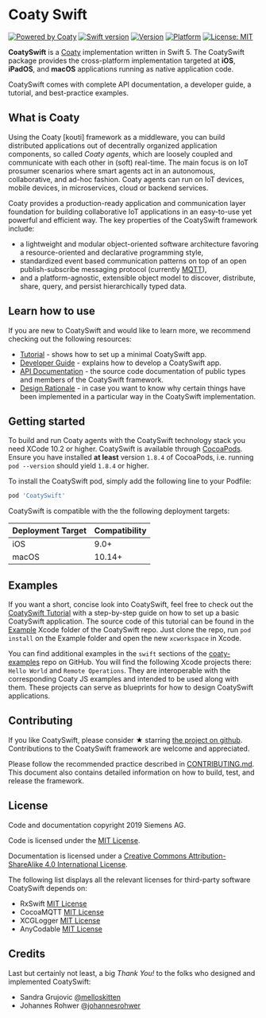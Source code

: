 # Coaty Swift

[![Powered by Coaty](https://img.shields.io/badge/Powered%20by-Coaty-FF8C00.svg)](https://coaty.io)
[![Swift version](https://img.shields.io/badge/swift-5-FF4029.svg)](https://developer.apple.com/swift/)
[![Version](https://img.shields.io/cocoapods/v/CoatySwift.svg?style=flat)](https://cocoapods.org/pods/CoatySwift)
[![Platform](https://img.shields.io/cocoapods/p/CoatySwift.svg?style=flat)](https://cocoapods.org/pods/CoatySwift)
[![License: MIT](https://img.shields.io/badge/License-MIT-blue.svg)](https://opensource.org/licenses/MIT)

__CoatySwift__ is a [Coaty](https://coaty.io/) implementation written in Swift 5.
The CoatySwift package provides the cross-platform implementation targeted at
__iOS__, __iPadOS__, and __macOS__ applications running as native application
code.

CoatySwift comes with complete API documentation, a developer guide, a tutorial,
and best-practice examples.

## What is Coaty

Using the Coaty [koʊti] framework as a middleware, you can build distributed
applications out of decentrally organized application components, so called
*Coaty agents*, which are loosely coupled and communicate with each other in
(soft) real-time. The main focus is on IoT prosumer scenarios where smart agents
act in an autonomous, collaborative, and ad-hoc fashion. Coaty agents can run on
IoT devices, mobile devices, in microservices, cloud or backend services.

Coaty provides a production-ready application and communication layer foundation
for building collaborative IoT applications in an easy-to-use yet powerful and
efficient way. The key properties of the CoatySwift framework include:

* a lightweight and modular object-oriented software architecture favoring a
  resource-oriented and declarative programming style,
* standardized event based communication patterns on top of an open
  publish-subscribe messaging protocol (currently [MQTT](https://mqtt.org)),
* and a platform-agnostic, extensible object model to discover, distribute,
  share, query, and persist hierarchically typed data.

## Learn how to use

If you are new to CoatySwift and would like to learn more, we recommend checking
out the following resources:

* [Tutorial](https://coatyio.github.io/coaty-swift/tutorial/index.html) - shows
  how to set up a minimal CoatySwift app.
* [Developer Guide](https://coatyio.github.io/coaty-swift/man/developer-guide/) - explains
  how to develop a CoatySwift app.
* [API Documentation](https://coatyio.github.io/coaty-swift/swiftdoc/index.html) - the
  source code documentation of public types and members of the CoatySwift framework.
* [Design Rationale](https://coatyio.github.io/coaty-swift/man/design-rationale/) - in case
  you want to know why certain things have been implemented in a particular way
  in the CoatySwift implementation.

## Getting started

To build and run Coaty agents with the CoatySwift technology stack you need
XCode 10.2 or higher. CoatySwift is available through
[CocoaPods](https://cocoapods.org). Ensure you have installed **at least**
version `1.8.4` of CocoaPods, i.e. running `pod --version` should yield `1.8.4`
or higher.

To install the CoatySwift pod, simply add the following line to your Podfile:

```ruby
pod 'CoatySwift'
```

CoatySwift is compatible with the the following deployment targets:

| Deployment Target     | Compatibility     |
|-------------------    |---------------    |
| iOS                   | 9.0+              |
| macOS                 | 10.14+            |

## Examples

If you want a short, concise look into CoatySwift, feel free to check out the
[CoatySwift Tutorial](https://coatyio.github.io/coaty-swift/tutorial/index.html)
with a step-by-step guide on how to set up a basic CoatySwift application. The
source code of this tutorial can be found in the
[Example](https://github.com/coatyio/coaty-swift/tree/master/Example) Xcode
folder of the CoatySwift repo. Just clone the repo, run `pod install` on the
Example folder and open the new `xcworkspace` in Xcode.

You can find additional examples in the `swift` sections of the
[coaty-examples](https://github.com/coatyio/coaty-examples) repo on GitHub. You
will find the following Xcode projects there: `Hello World` and `Remote
Operations`. They are interoperable with the corresponding Coaty JS examples and
intended to be used along with them. These projects can serve as blueprints for
how to design CoatySwift applications.

## Contributing

If you like CoatySwift, please consider &#x2605; starring [the project on
github](https://github.com/coatyio/coaty-swift). Contributions to the CoatySwift
framework are welcome and appreciated.

Please follow the recommended practice described in
[CONTRIBUTING.md](https://github.com/coatyio/coaty-swift/blob/master/CONTRIBUTING.md).
This document also contains detailed information on how to build, test, and
release the framework.

## License

Code and documentation copyright 2019 Siemens AG.

Code is licensed under the [MIT License](https://opensource.org/licenses/MIT).

Documentation is licensed under a [Creative Commons Attribution-ShareAlike 4.0
International License](http://creativecommons.org/licenses/by-sa/4.0/).

The following list displays all the relevant licenses for third-party software
CoatySwift depends on:

* RxSwift [MIT License](https://github.com/ReactiveX/RxSwift/blob/master/LICENSE.md)
* CocoaMQTT [MIT License](https://github.com/emqtt/CocoaMQTT/blob/master/LICENSE)
* XCGLogger [MIT License](https://github.com/DaveWoodCom/XCGLogger/blob/master/LICENSE.txt)
* AnyCodable [MIT License](https://github.com/Flight-School/AnyCodable/blob/master/LICENSE.md)

## Credits

Last but certainly not least, a big *Thank You!* to the folks who designed and
implemented CoatySwift:

* Sandra Grujovic [@melloskitten](https://github.com/melloskitten)
* Johannes Rohwer [@johannesrohwer](https://github.com/johannesrohwer)
